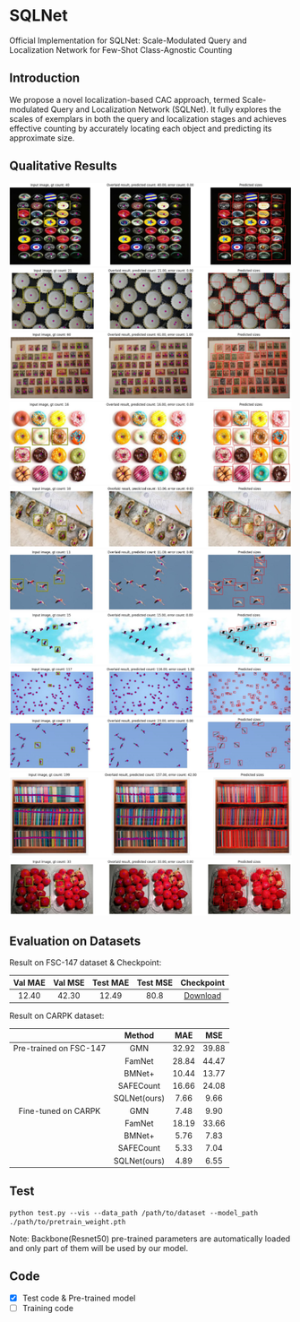 # SQLNet

Official Implementation for SQLNet: Scale-Modulated Query and Localization Network for Few-Shot Class-Agnostic Counting

## Introduction

We propose a novel localization-based  CAC approach, termed Scale-modulated Query and Localization Network (SQLNet). It fully explores the scales of exemplars in both the query and localization stages and achieves effective counting by accurately locating each object and predicting its approximate size.

## Qualitative Results

![image1](asserts/example(1).png)
![image2](asserts/example(2).png)
![image3](asserts/example(3).png)
![image4](asserts/example(4).png)
![image5](asserts/example(5).png)
![image6](asserts/example(6).png)
![image7](asserts/example(7).png)
![image8](asserts/example(8).png)
![image9](asserts/example(9).png)
![image10](asserts/example(10).png)
![image11](asserts/example(11).png)


## Evaluation on Datasets

Result on FSC-147 dataset & Checkpoint:

| Val MAE | Val MSE | Test MAE | Test MSE | Checkpoint |
| :-----: | :-----: | :------: | :------: | :--------: |
|  12.40    |  42.30    |   12.49    |   80.8    |  [Download](https://drive.google.com/file/d/19t8etURqM5Qch97q-Rn5ySXd9jDAoj5g/view?usp=sharing) |

Result on CARPK dataset:

|                        |    Method   |  MAE  |  MSE  |
|:----------------------:|:-----------:|:-----:|:-----:|
| Pre-trained on FSC-147 |     GMN     | 32.92 | 39.88 |
|                        |    FamNet   | 28.84 | 44.47 |
|                        |    BMNet+   | 10.44 | 13.77 |
|                        |  SAFECount  | 16.66 | 24.08 |
|                        | SQLNet(ours) |  7.66 |  9.66 |
|   Fine-tuned on CARPK  |     GMN     |  7.48 |  9.90 |
|                        |    FamNet   | 18.19 | 33.66 |
|                        |    BMNet+   |  5.76 |  7.83 |
|                        |  SAFECount  |  5.33 |  7.04 |
|                        | SQLNet(ours) |  4.89 |  6.55 |

## Test

``` shell
python test.py --vis --data_path /path/to/dataset --model_path ./path/to/pretrain_weight.pth
```


Note: Backbone(Resnet50) pre-trained parameters are automatically loaded and only part of them will be used by our model.

## Code

* [x] Test code & Pre-trained model
* [ ] Training code